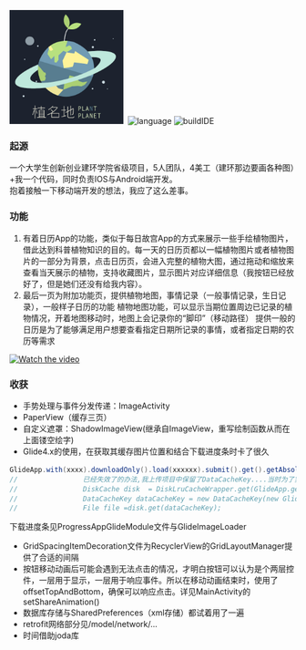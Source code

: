 <img src="https://github.com/ExplosiveBattery/zhimingdi-android/blob/master/README/%E6%A4%8D%E5%90%8D%E5%9C%B0.jpg?raw=true" width="200">  ![language](https://img.shields.io/badge/language-java-blue.svg?longCache=true&language=java) ![buildIDE](https://img.shields.io/badge/build-android--studio3-green.svg?longCache=true&build=android-studio3)


### 起源
一个大学生创新创业建环学院省级项目，5人团队，4美工（建环那边要画各种图）+我一个代码，同时负责IOS与Android端开发。  
抱着接触一下移动端开发的想法，我应了这么差事。
### 功能
1. 有着日历App的功能，类似于每日故宫App的方式来展示一些手绘植物图片，借此达到科普植物知识的目的。每一天的日历页都以一幅植物图片或者植物图片的一部分为背景，点击日历页，会进入完整的植物大图，通过拖动和缩放来查看当天展示的植物，支持收藏图片，显示图片对应详细信息（我按钮已经放好了，但是她们还没有给我内容）。
2. 最后一页为附加功能页，提供植物地图，事情记录（一般事情记录，生日记录），一般样子日历的功能
植物地图功能，可以显示当期位置周边已记录的植物情况，开着地图移动时，地图上会记录你的“脚印”（移动路径）
提供一般的日历是为了能够满足用户想要查看指定日期所记录的事情，或者指定日期的农历等需求

[![Watch the video](https://raw.github.com/GabLeRoux/WebMole/master/ressources/WebMole_Youtube_Video.png)](https://youtu.be/NgTxy20sC5I)

### 收获
- 手势处理与事件分发传递：ImageActivity
- PaperView（缓存三页）
- 自定义遮罩：ShadowImageView(继承自ImageView，重写绘制函数从而在上面镂空绘字)
- Glide4.x的使用，在获取其缓存图片位置和结合下载进度条时卡了很久
```Java
GlideApp.with(xxxx).downloadOnly().load(xxxxxx).submit().get().getAbsolutePath();
//                已经失效了的办法,我上传项目中保留了DataCacheKey....当时为了实现这个功能还去看了源码，不过现在忘得差不对了
//                DiskCache disk  = DiskLruCacheWrapper.get(GlideApp.getPhotoCacheDir(MultiImageActivity.this), 250 * 1024 * 1024);
//                DataCacheKey dataCacheKey = new DataCacheKey(new GlideUrl(url), EmptySignature.obtain());
//                File file =disk.get(dataCacheKey);
```
下载进度条见ProgressAppGlideModule文件与GlideImageLoader
- GridSpacingItemDecoration文件为RecyclerView的GridLayoutManager提供了合适的间隔
- 按钮移动动画后可能会遇到无法点击的情况，才明白按钮可以认为是个两层控件，一层用于显示，一层用于响应事件。所以在移动动画结束时，使用了offsetTopAndBottom，确保可以响应点击。详见MainActivity的setShareAnimation()
- 数据库存储与SharedPreferences（xml存储）都试着用了一遍
- retrofit网络部分见/model/network/...
- 时间借助joda库
